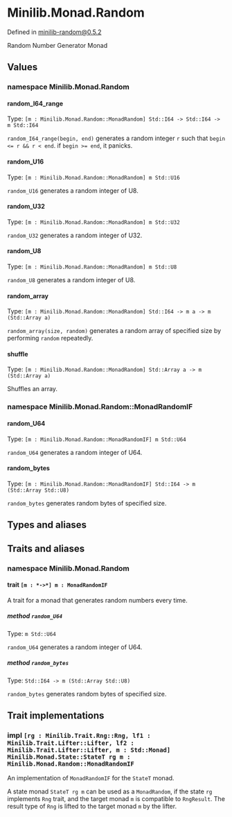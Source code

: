 # Minilib.Monad.Random

Defined in minilib-random@0.5.2

Random Number Generator Monad

## Values

### namespace Minilib.Monad.Random

#### random_I64_range

Type: `[m : Minilib.Monad.Random::MonadRandom] Std::I64 -> Std::I64 -> m Std::I64`

`random_I64_range(begin, end)` generates a random integer `r`
such that `begin <= r && r < end`.
if `begin >= end`, it panicks.

#### random_U16

Type: `[m : Minilib.Monad.Random::MonadRandom] m Std::U16`

`random_U16` generates a random integer of U8.

#### random_U32

Type: `[m : Minilib.Monad.Random::MonadRandom] m Std::U32`

`random_U32` generates a random integer of U32.

#### random_U8

Type: `[m : Minilib.Monad.Random::MonadRandom] m Std::U8`

`random_U8` generates a random integer of U8.

#### random_array

Type: `[m : Minilib.Monad.Random::MonadRandom] Std::I64 -> m a -> m (Std::Array a)`

`random_array(size, random)` generates a random array of specified size
by performing `random` repeatedly.

#### shuffle

Type: `[m : Minilib.Monad.Random::MonadRandom] Std::Array a -> m (Std::Array a)`

Shuffles an array.

### namespace Minilib.Monad.Random::MonadRandomIF

#### random_U64

Type: `[m : Minilib.Monad.Random::MonadRandomIF] m Std::U64`

`random_U64` generates a random integer of U64.

#### random_bytes

Type: `[m : Minilib.Monad.Random::MonadRandomIF] Std::I64 -> m (Std::Array Std::U8)`

`random_bytes` generates random bytes of specified size.

## Types and aliases

## Traits and aliases

### namespace Minilib.Monad.Random

#### trait `[m : *->*] m : MonadRandomIF`

A trait for a monad that generates random numbers every time.

##### method `random_U64`

Type: `m Std::U64`

`random_U64` generates a random integer of U64.

##### method `random_bytes`

Type: `Std::I64 -> m (Std::Array Std::U8)`

`random_bytes` generates random bytes of specified size.

## Trait implementations

### impl `[rg : Minilib.Trait.Rng::Rng, lf1 : Minilib.Trait.Lifter::Lifter, lf2 : Minilib.Trait.Lifter::Lifter, m : Std::Monad] Minilib.Monad.State::StateT rg m : Minilib.Monad.Random::MonadRandomIF`

An implementation of `MonadRandomIF` for the `StateT` monad.

A state monad `StateT rg m` can be used as a `MonadRandom`,
if the state `rg` implements `Rng` trait, and the target monad `m` is compatible to `RngResult`.
The result type of `Rng` is lifted to the target monad `m` by the lifter.